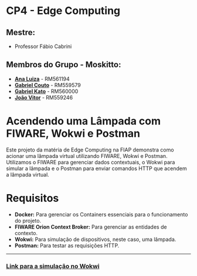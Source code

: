# CP4 - Edge Computing

## Mestre: 
- Professor Fábio Cabrini

## Membros do Grupo - **Moskitto**:
- [**Ana Luiza**](https://github.com/anarand) - RM561194
- [**Gabriel Couto**](https://github.com/rouri404) - RM559579
- [**Gabriel Kato**](https://github.com/kato8088) - RM560000
- [**João Vitor**](https://github.com/joaomatosq) - RM559246

# Acendendo uma Lâmpada com FIWARE, Wokwi e Postman
Este projeto da matéria de Edge Computing na FIAP demonstra como acionar uma lâmpada virtual utilizando FIWARE, Wokwi e Postman. Utilizamos o FIWARE para gerenciar dados contextuais, o Wokwi para simular a lâmpada e o Postman para enviar comandos HTTP que acendem a lâmpada virtual.

# Requisitos
- **Docker:** Para gerenciar os Containers essenciais para o funcionamento do projeto.
- **FIWARE Orion Context Broker:** Para gerenciar as entidades de contexto.
- **Wokwi:** Para simulação de dispositivos, neste caso, uma lâmpada.
- **Postman:** Para testar as requisições HTTP.
<hr>

### [Link para a simulação no Wokwi](https://wokwi.com/projects/425015707065648129)
